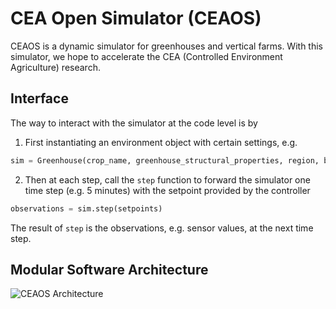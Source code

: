# CEA Open Simulator (CEAOS)
CEAOS is a dynamic simulator for greenhouses and vertical farms. With this simulator, we hope to accelerate the CEA (Controlled Environment Agriculture) research.

## Interface
The way to interact with the simulator at the code level is by

1. First instantiating an environment object with certain settings, e.g.
```python
sim = Greenhouse(crop_name, greenhouse_structural_properties, region, begin_time, end_time, time_step=5, ...)
```

2. Then at each step, call the `step` function to forward the simulator one time step (e.g. 5 minutes) with the setpoint provided by the controller
```python
observations = sim.step(setpoints)
```
The result of `step` is the observations, e.g. sensor values, at the next time step.

## Modular Software Architecture
![CEAOS Architecture](https://i.snag.gy/UV28I4.jpg)
